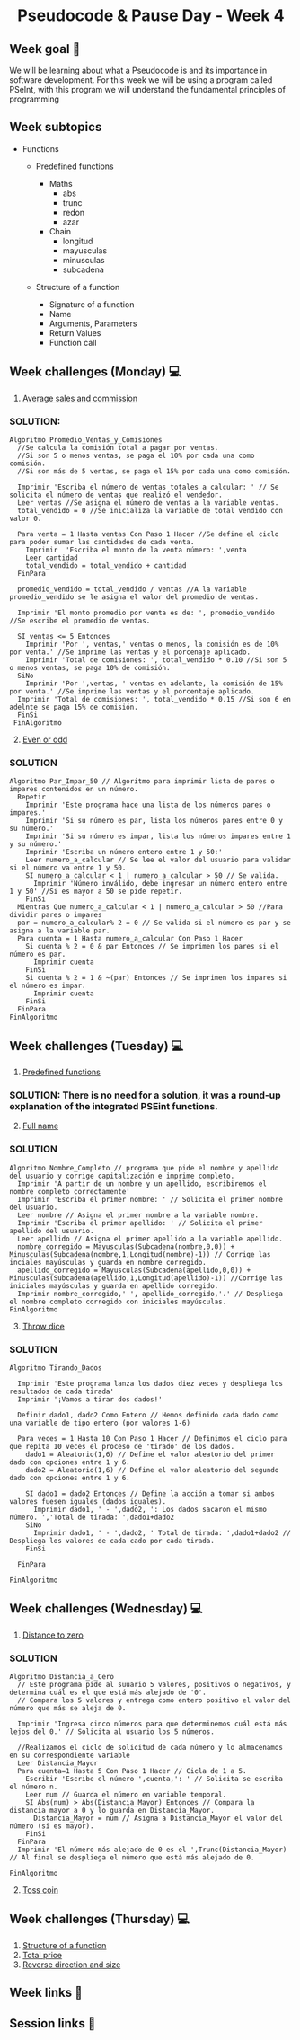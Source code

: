 <h1 align="center">Pseudocode & Pause Day - Week 4</h1>

## Week goal 🏁

<p>We will be learning about what a Pseudocode is and its importance in software development. For this week we will be using a program called PSeInt, with this program we will understand the fundamental principles of programming</p>

## Week subtopics

- Functions

  - Predefined functions

    - Maths
      - abs
      - trunc
      - redon
      - azar
    - Chain
      - longitud
      - mayusculas
      - minusculas
      - subcadena

  - Structure of a function
    - Signature of a function
    - Name
    - Arguments, Parameters
    - Return Values
    - Function call

## Week challenges (Monday) 💻

1. [Average sales and commission](./challenges/e00/desc)

### SOLUTION:

    Algoritmo Promedio_Ventas_y_Comisiones
      //Se calcula la comisión total a pagar por ventas.
      //Si son 5 o menos ventas, se paga el 10% por cada una como comisión.
      //Si son más de 5 ventas, se paga el 15% por cada una como comisión.

      Imprimir 'Escriba el número de ventas totales a calcular: ' // Se solicita el número de ventas que realizó el vendedor.
      Leer ventas //Se asigna el número de ventas a la variable ventas.
      total_vendido = 0 //Se inicializa la variable de total vendido con valor 0.

      Para venta = 1 Hasta ventas Con Paso 1 Hacer //Se define el ciclo para poder sumar las cantidades de cada venta.
        Imprimir  'Escriba el monto de la venta número: ',venta
        Leer cantidad
        total_vendido = total_vendido + cantidad
      FinPara

      promedio_vendido = total_vendido / ventas //A la variable promedio_vendido se le asigna el valor del promedio de ventas.

      Imprimir 'El monto promedio por venta es de: ', promedio_vendido //Se escribe el promedio de ventas.

      SI ventas <= 5 Entonces
        Imprimir 'Por ', ventas,' ventas o menos, la comisión es de 10% por venta.' //Se imprime las ventas y el porcenaje aplicado.
        Imprimir 'Total de comisiones: ', total_vendido * 0.10 //Si son 5 o menos ventas, se paga 10% de comisión.
      SiNo
        Imprimir 'Por ',ventas, ' ventas en adelante, la comisión de 15% por venta.' //Se imprime las ventas y el porcentaje aplicado.
      Imprimir 'Total de comisiones: ', total_vendido * 0.15 //Si son 6 en adelnte se paga 15% de comisión.
      FinSi
     FinAlgoritmo

2. [Even or odd](./challenges/e01/desc/)

### SOLUTION

    Algoritmo Par_Impar_50 // Algoritmo para imprimir lista de pares o impares contenidos en un número.
      Repetir
        Imprimir 'Este programa hace una lista de los números pares o impares.'
        Imprimir 'Si su número es par, lista los números pares entre 0 y su número.'
        Imprimir 'Si su número es impar, lista los números impares entre 1 y su número.'
        Imprimir 'Escriba un número entero entre 1 y 50:'
        Leer numero_a_calcular // Se lee el valor del usuario para validar si el número va entre 1 y 50.
        SI numero_a_calcular < 1 | numero_a_calcular > 50 // Se valida.
          Imprimir 'Número inválido, debe ingresar un número entero entre 1 y 50' //Si es mayor a 50 se pide repetir.
        FinSi
      Mientras Que numero_a_calcular < 1 | numero_a_calcular > 50 //Para dividir pares o impares
      par = numero_a_calcular% 2 = 0 // Se valida si el número es par y se asigna a la variable par.
      Para cuenta = 1 Hasta numero_a_calcular Con Paso 1 Hacer
        Si cuenta % 2 = 0 & par Entonces // Se imprimen los pares si el número es par.
          Imprimir cuenta
        FinSi
        Si cuenta % 2 = 1 & ~(par) Entonces // Se imprimen los impares si el número es impar.
          Imprimir cuenta
        FinSi
      FinPara
    FinAlgoritmo

## Week challenges (Tuesday) 💻

1. [Predefined functions](./challenges/e02/desc/)

### SOLUTION: There is no need for a solution, it was a round-up explanation of the integrated PSEint functions.

2. [Full name](./challenges/e03/desc/)

### SOLUTION

    Algoritmo Nombre_Completo // programa que pide el nombre y apellido del usuario y corrige capitalización e imprime completo.
      Imprimir 'A partir de un nombre y un apellido, escribiremos el nombre completo correctamente'
      Imprimir 'Escriba el primer nombre: ' // Solicita el primer nombre del usuario.
      Leer nombre // Asigna el primer nombre a la variable nombre.
      Imprimir 'Escriba el primer apellido: ' // Solicita el primer apellido del usuario.
      Leer apellido // Asigna el primer apellido a la variable apellido.
      nombre_corregido = Mayusculas(Subcadena(nombre,0,0)) + Minusculas(Subcadena(nombre,1,Longitud(nombre)-1)) // Corrige las inciales mayúsculas y guarda en nombre corregido.
      apellido_corregido = Mayusculas(Subcadena(apellido,0,0)) + Minusculas(Subcadena(apellido,1,Longitud(apellido)-1)) //Corrige las iniciales mayúsculas y guarda en apellido corregido.
      Imprimir nombre_corregido,' ', apellido_corregido,'.' // Despliega el nombre completo corregido con iniciales mayúsculas.
    FinAlgoritmo

3. [Throw dice](./challenges/e04/desc/)

### SOLUTION

    Algoritmo Tirando_Dados

      Imprimir 'Este programa lanza los dados diez veces y despliega los resultados de cada tirada'
      Imprimir '¡Vamos a tirar dos dados!'

      Definir dado1, dado2 Como Entero // Hemos definido cada dado como una variable de tipo entero (por valores 1-6)

      Para veces = 1 Hasta 10 Con Paso 1 Hacer // Definimos el ciclo para que repita 10 veces el proceso de 'tirado' de los dados.
        dado1 = Aleatorio(1,6) // Define el valor aleatorio del primer dado con opciones entre 1 y 6.
        dado2 = Aleatorio(1,6) // Define el valor aleatorio del segundo dado con opciones entre 1 y 6.

        SI dado1 = dado2 Entonces // Define la acción a tomar si ambos valores fuesen iguales (dados iguales).
          Imprimir dado1, ' - ',dado2, ': Los dados sacaron el mismo número. ','Total de tirada: ',dado1+dado2
        SiNo
          Imprimir dado1, ' - ',dado2, ' Total de tirada: ',dado1+dado2 // Despliega los valores de cada cado por cada tirada.
        FinSi

      FinPara

    FinAlgoritmo
    

## Week challenges (Wednesday) 💻

1. [Distance to zero](./challenges/e05/desc/)

### SOLUTION

    Algoritmo Distancia_a_Cero
      // Este programa pide al suuario 5 valores, positivos o negativos, y determina cuál es el que está más alejado de '0'.
      // Compara los 5 valores y entrega como entero positivo el valor del número que más se aleja de 0.

      Imprimir 'Ingresa cinco números para que determinemos cuál está más lejos del 0.' // Solicita al usuario los 5 números.

      //Realizamos el ciclo de solicitud de cada número y lo almacenamos en su correspondiente variable
      Leer Distancia_Mayor
      Para cuenta=1 Hasta 5 Con Paso 1 Hacer // Cicla de 1 a 5.
        Escribir 'Escribe el número ',cuenta,': ' // Solicita se escriba el número n.
        Leer num // Guarda el número en variable temporal.
        SI Abs(num) > Abs(Distancia_Mayor) Entonces // Compara la distancia mayor a 0 y lo guarda en Distancia_Mayor.
          Distancia_Mayor = num // Asigna a Distancia_Mayor el valor del número (si es mayor).
        FinSi
      FinPara
      Imprimir 'El número más alejado de 0 es el ',Trunc(Distancia_Mayor) // Al final se despliega el número que está más alejado de 0.

    FinAlgoritmo

2. [Toss coin](./challenges/e06/desc/)

## Week challenges (Thursday) 💻

1. [Structure of a function](./challenges/e07/desc/)
2. [Total price](./challenges/e08/desc/)
3. [Reverse direction and size](./challenges/e09/desc/)

## Week links 🔗

## Session links 🔗
